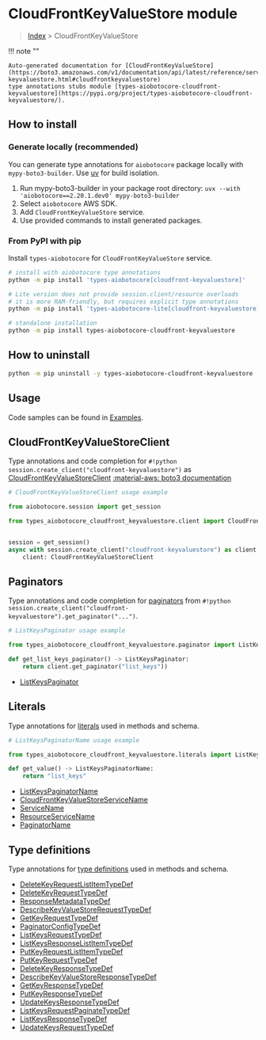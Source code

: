 # CloudFrontKeyValueStore module

> [Index](../README.md) > CloudFrontKeyValueStore


!!! note ""

    Auto-generated documentation for [CloudFrontKeyValueStore](https://boto3.amazonaws.com/v1/documentation/api/latest/reference/services/cloudfront-keyvaluestore.html#cloudfrontkeyvaluestore)
    type annotations stubs module [types-aiobotocore-cloudfront-keyvaluestore](https://pypi.org/project/types-aiobotocore-cloudfront-keyvaluestore/).

## How to install

### Generate locally (recommended)

You can generate type annotations for `aiobotocore` package locally with `mypy-boto3-builder`.
Use [uv](https://docs.astral.sh/uv/getting-started/installation/) for build isolation.

1. Run mypy-boto3-builder in your package root directory: `uvx --with 'aiobotocore==2.20.1.dev0' mypy-boto3-builder`
1. Select `aiobotocore` AWS SDK.
1. Add `CloudFrontKeyValueStore` service.
1. Use provided commands to install generated packages.



### From PyPI with pip

Install `types-aiobotocore` for `CloudFrontKeyValueStore` service.

```bash
# install with aiobotocore type annotations
python -m pip install 'types-aiobotocore[cloudfront-keyvaluestore]'

# Lite version does not provide session.client/resource overloads
# it is more RAM-friendly, but requires explicit type annotations
python -m pip install 'types-aiobotocore-lite[cloudfront-keyvaluestore]'

# standalone installation
python -m pip install types-aiobotocore-cloudfront-keyvaluestore
```



## How to uninstall

```bash
python -m pip uninstall -y types-aiobotocore-cloudfront-keyvaluestore
```

## Usage

Code samples can be found in [Examples](./usage.md).

## CloudFrontKeyValueStoreClient

Type annotations and code completion for  `#!python session.create_client("cloudfront-keyvaluestore")` as [CloudFrontKeyValueStoreClient](./client.md)
[:material-aws: boto3 documentation](https://boto3.amazonaws.com/v1/documentation/api/latest/reference/services/cloudfront-keyvaluestore.html#CloudFrontKeyValueStore.Client)

```python
# CloudFrontKeyValueStoreClient usage example

from aiobotocore.session import get_session

from types_aiobotocore_cloudfront_keyvaluestore.client import CloudFrontKeyValueStoreClient


session = get_session()
async with session.create_client("cloudfront-keyvaluestore") as client:
    client: CloudFrontKeyValueStoreClient
```


## Paginators

Type annotations and code completion for
[paginators](./paginators.md)
from `#!python session.create_client("cloudfront-keyvaluestore").get_paginator("...")`.

```python
# ListKeysPaginator usage example

from types_aiobotocore_cloudfront_keyvaluestore.paginator import ListKeysPaginator

def get_list_keys_paginator() -> ListKeysPaginator:
    return client.get_paginator("list_keys"))
```

- [ListKeysPaginator](./paginators.md#listkeyspaginator)








## Literals

Type annotations for [literals](./literals.md) used in methods and schema.

```python
# ListKeysPaginatorName usage example

from types_aiobotocore_cloudfront_keyvaluestore.literals import ListKeysPaginatorName

def get_value() -> ListKeysPaginatorName:
    return "list_keys"
```

- [ListKeysPaginatorName](./literals.md#listkeyspaginatorname)
- [CloudFrontKeyValueStoreServiceName](./literals.md#cloudfrontkeyvaluestoreservicename)
- [ServiceName](./literals.md#servicename)
- [ResourceServiceName](./literals.md#resourceservicename)
- [PaginatorName](./literals.md#paginatorname)




## Type definitions

Type annotations for [type definitions](./type_defs.md) used in methods and schema.

- [DeleteKeyRequestListItemTypeDef](./type_defs.md#deletekeyrequestlistitemtypedef)
- [DeleteKeyRequestTypeDef](./type_defs.md#deletekeyrequesttypedef)
- [ResponseMetadataTypeDef](./type_defs.md#responsemetadatatypedef)
- [DescribeKeyValueStoreRequestTypeDef](./type_defs.md#describekeyvaluestorerequesttypedef)
- [GetKeyRequestTypeDef](./type_defs.md#getkeyrequesttypedef)
- [PaginatorConfigTypeDef](./type_defs.md#paginatorconfigtypedef)
- [ListKeysRequestTypeDef](./type_defs.md#listkeysrequesttypedef)
- [ListKeysResponseListItemTypeDef](./type_defs.md#listkeysresponselistitemtypedef)
- [PutKeyRequestListItemTypeDef](./type_defs.md#putkeyrequestlistitemtypedef)
- [PutKeyRequestTypeDef](./type_defs.md#putkeyrequesttypedef)
- [DeleteKeyResponseTypeDef](./type_defs.md#deletekeyresponsetypedef)
- [DescribeKeyValueStoreResponseTypeDef](./type_defs.md#describekeyvaluestoreresponsetypedef)
- [GetKeyResponseTypeDef](./type_defs.md#getkeyresponsetypedef)
- [PutKeyResponseTypeDef](./type_defs.md#putkeyresponsetypedef)
- [UpdateKeysResponseTypeDef](./type_defs.md#updatekeysresponsetypedef)
- [ListKeysRequestPaginateTypeDef](./type_defs.md#listkeysrequestpaginatetypedef)
- [ListKeysResponseTypeDef](./type_defs.md#listkeysresponsetypedef)
- [UpdateKeysRequestTypeDef](./type_defs.md#updatekeysrequesttypedef)

